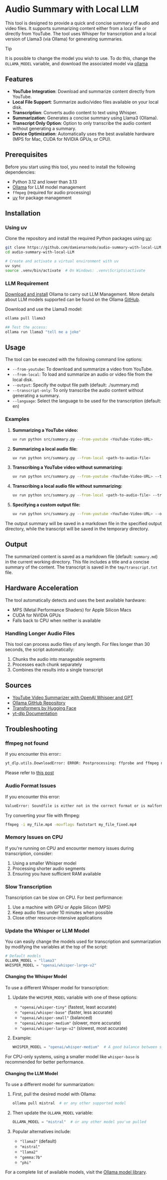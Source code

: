 # Audio Summary with Local LLM

This tool is designed to provide a quick and concise summary of audio and video files. It supports summarizing content either from a local file or directly from YouTube. The tool uses Whisper for transcription and a local version of Llama3 (via Ollama) for generating summaries.

> [!TIP]  
> It is possible to change the model you wish to use.
> To do this, change the `OLLAMA_MODEL` variable, and download the associated model via [ollama](https://github.com/ollama/ollama)

## Features

- **YouTube Integration**: Download and summarize content directly from YouTube.
- **Local File Support**: Summarize audio/video files available on your local disk.
- **Transcription**: Converts audio content to text using Whisper.
- **Summarization**: Generates a concise summary using Llama3 (Ollama).
- **Transcript Only Option**: Option to only transcribe the audio content without generating a summary.
- **Device Optimization**: Automatically uses the best available hardware (MPS for Mac, CUDA for NVIDIA GPUs, or CPU).

## Prerequisites

Before you start using this tool, you need to install the following dependencies:

- Python 3.12 and lower than 3.13
- [Ollama](https://ollama.com) for LLM model management
- `ffmpeg` (required for audio processing)
- [uv](https://docs.astral.sh/uv/getting-started/installation/) for package management

## Installation

### Using uv

Clone the repository and install the required Python packages using [uv](https://github.com/astral-sh/uv):

```bash
git clone https://github.com/damienarnodo/audio-summary-with-local-LLM.git
cd audio-summary-with-local-LLM

# Create and activate a virtual environment with uv
uv sync
source .venv/bin/activate  # On Windows: .venv\Scripts\activate
```

### LLM Requirement

[Download and install](https://ollama.com) Ollama to carry out LLM Management. More details about LLM models supported can be found on the Ollama [GitHub](https://github.com/ollama/ollama).

Download and use the Llama3 model:

```bash
ollama pull llama3

## Test the access:
ollama run llama3 "tell me a joke"
```

## Usage

The tool can be executed with the following command line options:

- `--from-youtube`: To download and summarize a video from YouTube.
- `--from-local`: To load and summarize an audio or video file from the local disk.
- `--output`: Specify the output file path (default: ./summary.md)
- `--transcript-only`: To only transcribe the audio content without generating a summary.
- `--language`: Select the language to be used for the transcription (default: en)

### Examples

1. **Summarizing a YouTube video:**

   ```bash
   uv run python src/summary.py --from-youtube <YouTube-Video-URL>
   ```

2. **Summarizing a local audio file:**

   ```bash
   uv run python src/summary.py --from-local <path-to-audio-file>
   ```

3. **Transcribing a YouTube video without summarizing:**

   ```bash
   uv run python src/summary.py --from-youtube <YouTube-Video-URL> --transcript-only
   ```

4. **Transcribing a local audio file without summarizing:**

   ```bash
   uv run python src/summary.py --from-local <path-to-audio-file> --transcript-only
   ```

5. **Specifying a custom output file:**

   ```bash
   uv run python src/summary.py --from-youtube <YouTube-Video-URL> --output my_summary.md
   ```

The output summary will be saved in a markdown file in the specified output directory, while the transcript will be saved in the temporary directory.

## Output

The summarized content is saved as a markdown file (default: `summary.md`) in the current working directory. This file includes a title and a concise summary of the content. The transcript is saved in the `tmp/transcript.txt` file.

## Hardware Acceleration

The tool automatically detects and uses the best available hardware:

- MPS (Metal Performance Shaders) for Apple Silicon Macs
- CUDA for NVIDIA GPUs
- Falls back to CPU when neither is available

### Handling Longer Audio Files

This tool can process audio files of any length. For files longer than 30 seconds, the script automatically:

1. Chunks the audio into manageable segments
2. Processes each chunk separately
3. Combines the results into a single transcript

## Sources

- [YouTube Video Summarizer with OpenAI Whisper and GPT](https://github.com/mirabdullahyaser/Summarizing-Youtube-Videos-with-OpenAI-Whisper-and-GPT-3/tree/master)
- [Ollama GitHub Repository](https://github.com/ollama/ollama)
- [Transformers by Hugging Face](https://huggingface.co/docs/transformers/index)
- [yt-dlp Documentation](https://github.com/yt-dlp/yt-dlp)

## Troubleshooting

### ffmpeg not found

If you encounter this error::

```bash
yt_dlp.utils.DownloadError: ERROR: Postprocessing: ffprobe and ffmpeg not found. Please install or provide the path using --ffmpeg-location
```

Please refer to [this post](https://www.reddit.com/r/StacherIO/wiki/ffmpeg/?utm_source=share&utm_medium=web3x&utm_name=web3xcss&utm_term=1&utm_content=share_button)

### Audio Format Issues

If you encounter this error:

```bash
ValueError: Soundfile is either not in the correct format or is malformed. Ensure that the soundfile has a valid audio file extension (e.g. wav, flac or mp3) and is not corrupted.
```

Try converting your file with ffmpeg:

```bash
ffmpeg -i my_file.mp4 -movflags faststart my_file_fixed.mp4
```

### Memory Issues on CPU

If you're running on CPU and encounter memory issues during transcription, consider:

1. Using a smaller Whisper model
2. Processing shorter audio segments
3. Ensuring you have sufficient RAM available

### Slow Transcription

Transcription can be slow on CPU. For best performance:

1. Use a machine with GPU or Apple Silicon (MPS)
2. Keep audio files under 10 minutes when possible
3. Close other resource-intensive applications

### Update the Whisper or LLM Model

You can easily change the models used for transcription and summarization by modifying the variables at the top of the script:

```python
# Default models
OLLAMA_MODEL = "llama3"
WHISPER_MODEL = "openai/whisper-large-v2"
```

#### Changing the Whisper Model

To use a different Whisper model for transcription:

1. Update the `WHISPER_MODEL` variable with one of these options:
   - `"openai/whisper-tiny"` (fastest, least accurate)
   - `"openai/whisper-base"` (faster, less accurate)
   - `"openai/whisper-small"` (balanced)
   - `"openai/whisper-medium"` (slower, more accurate)
   - `"openai/whisper-large-v2"` (slowest, most accurate)

2. Example:

   ```python
   WHISPER_MODEL = "openai/whisper-medium"  # A good balance between speed and accuracy
   ```

For CPU-only systems, using a smaller model like `whisper-base` is recommended for better performance.

#### Changing the LLM Model

To use a different model for summarization:

1. First, pull the desired model with Ollama:

   ```bash
   ollama pull mistral  # or any other supported model
   ```

2. Then update the `OLLAMA_MODEL` variable:

   ```python
   OLLAMA_MODEL = "mistral"  # or any other model you've pulled
   ```

3. Popular alternatives include:
   - `"llama3"` (default)
   - `"mistral"`
   - `"llama2"`
   - `"gemma:7b"`
   - `"phi"`

For a complete list of available models, visit the [Ollama model library](https://ollama.com/library).
